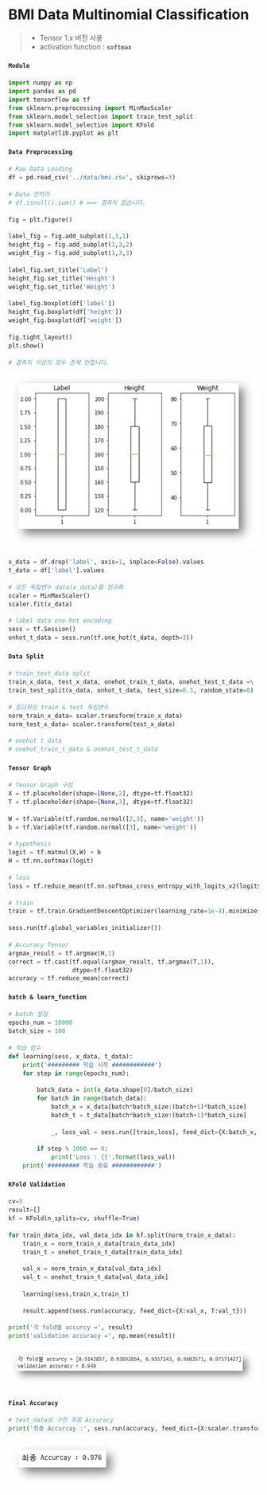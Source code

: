 # BMI Data Multinomial Classification

> - Tensor 1.x 버전 사용
> - activation function : **`softmax`**



#### `Module`

```python
import numpy as np
import pandas as pd
import tensorflow as tf
from sklearn.preprocessing import MinMaxScaler
from sklearn.model_selection import train_test_split
from sklearn.model_selection import KFold
import matplotlib.pyplot as plt
```



#### `Data Preprocessing`

```python
# Raw Data Loading
df = pd.read_csv('../data/bmi.csv', skiprows=3)

# Data 전처리
# df.isnull().sum() # ==> 결측치 없습니다.

fig = plt.figure()

label_fig = fig.add_subplot(1,3,1)
height_fig = fig.add_subplot(1,3,2)
weight_fig = fig.add_subplot(1,3,3)

label_fig.set_title('Label')
height_fig.set_title('Height')
weight_fig.set_title('Weight')

label_fig.boxplot(df['label'])
height_fig.boxplot(df['height'])
weight_fig.boxplot(df['weight'])

fig.tight_layout()
plt.show()

# 결측치 이상치 모두 존재 안합니다.
```

![image-20210317225943262](md-images/image-20210317225943262.png)

```python
x_data = df.drop('label', axis=1, inplace=False).values
t_data = df['label'].values

# 모든 독립변수 data(x_data)를 정규화
scaler = MinMaxScaler()
scaler.fit(x_data)

# label data one-hot encoding
sess = tf.Session()
onhot_t_data = sess.run(tf.one_hot(t_data, depth=3))
```





#### `Data Split`

```python
# train_test_data split
train_x_data, test_x_data, onehot_train_t_data, onehot_test_t_data =\
train_test_split(x_data, onhot_t_data, test_size=0.3, random_state=0)

# 정규화된 train & test 독립변수
norm_train_x_data= scaler.transform(train_x_data)
norm_test_x_data= scaler.transform(test_x_data)

# onehot t_data
# onehot_train_t_data & onehot_test_t_data
```



#### `Tensor Graph`

```python
# Tensor Graph 구성
X = tf.placeholder(shape=[None,2], dtype=tf.float32)
T = tf.placeholder(shape=[None,3], dtype=tf.float32)

W = tf.Variable(tf.random.normal([2,3], name='weight'))
b = tf.Variable(tf.random.normal([3], name='weight'))

# hypothesis
logit = tf.matmul(X,W) + b
H = tf.nn.softmax(logit)

# loss
loss = tf.reduce_mean(tf.nn.softmax_cross_entropy_with_logits_v2(logits=logit, labels=T))

# train
train = tf.train.GradientDescentOptimizer(learning_rate=1e-4).minimize(loss)

sess.run(tf.global_variables_initializer())

# Accuracy Tensor
argmax_result = tf.argmax(H,1)
correct = tf.cast(tf.equal(argmax_result, tf.argmax(T,1)),
                  dtype=tf.float32)
accuracy = tf.reduce_mean(correct)
```



#### `batch & learn_function` 

```python
# batch 설정
epochs_num = 10000
batch_size = 100

# 학습 함수
def learning(sess, x_data, t_data):
    print('######### 학습 시작 ############')
    for step in range(epochs_num):
        
        batch_data = int(x_data.shape[0]/batch_size)
        for batch in range(batch_data):
            batch_x = x_data[batch*batch_size:(batch+1)*batch_size]
            batch_t = t_data[batch*batch_size:(batch+1)*batch_size]
            
            _, loss_val = sess.run([train,loss], feed_dict={X:batch_x, T:batch_t})

        if step % 1000 == 0:
            print('Loss : {}'.format(loss_val))
    print('######### 학습 종료 ############')
```



#### `KFold Validation`

```python
cv=5
result=[]
kf = KFold(n_splits=cv, shuffle=True)

for train_data_idx, val_data_idx in kf.split(norm_train_x_data):
    train_x = norm_train_x_data[train_data_idx]
    train_t = onehot_train_t_data[train_data_idx]
    
    val_x = norm_train_x_data[val_data_idx]
    val_t = onehot_train_t_data[val_data_idx]
    
    learning(sess,train_x,train_t)
    
    result.append(sess.run(accuracy, feed_dict={X:val_x, T:val_t}))
    
print('각 fold별 accurcy =', result)
print('validation accuracy =', np.mean(result))
```

![image-20210317230313630](md-images/image-20210317230313630.png)



#### `Final Accuracy`

```python
# test_data로 구한 최종 Accuracy
print('최종 Accurcay :', sess.run(accuracy, feed_dict={X:scaler.transform(test_x_data), T:onehot_test_t_data}))
```

![image-20210317230354974](md-images/image-20210317230354974.png)